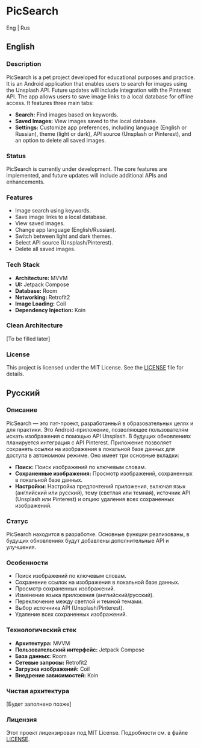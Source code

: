 # PicSearch

Eng | Rus

## English

### Description

PicSearch is a pet project developed for educational purposes and practice. It is an Android application that enables users to search for images using the Unsplash API. Future updates will include integration with the Pinterest API. The app allows users to save image links to a local database for offline access. It features three main tabs:

- **Search:** Find images based on keywords.
- **Saved Images:** View images saved to the local database.
- **Settings:** Customize app preferences, including language (English or Russian), theme (light or dark), API source (Unsplash or Pinterest), and an option to delete all saved images.

### Status

PicSearch is currently under development. The core features are implemented, and future updates will include additional APIs and enhancements.

### Features

- Image search using keywords.
- Save image links to a local database.
- View saved images.
- Change app language (English/Russian).
- Switch between light and dark themes.
- Select API source (Unsplash/Pinterest).
- Delete all saved images.

### Tech Stack

- **Architecture:** MVVM
- **UI:** Jetpack Compose
- **Database:** Room
- **Networking:** Retrofit2
- **Image Loading:** Coil
- **Dependency Injection:** Koin

### Clean Architecture

[To be filled later]

### License

This project is licensed under the MIT License. See the [LICENSE](LICENSE) file for details.

## Русский

### Описание

PicSearch — это пэт-проект, разработанный в образовательных целях и для практики. Это Android-приложение, позволяющее пользователям искать изображения с помощью API Unsplash. В будущих обновлениях планируется интеграция с API Pinterest. Приложение позволяет сохранять ссылки на изображения в локальной базе данных для доступа в автономном режиме. Оно имеет три основные вкладки:

- **Поиск:** Поиск изображений по ключевым словам.
- **Сохраненные изображения:** Просмотр изображений, сохраненных в локальной базе данных.
- **Настройки:** Настройка предпочтений приложения, включая язык (английский или русский), тему (светлая или темная), источник API (Unsplash или Pinterest) и опцию удаления всех сохраненных изображений.

### Статус

PicSearch находится в разработке. Основные функции реализованы, в будущих обновлениях будут добавлены дополнительные API и улучшения.

### Особенности

- Поиск изображений по ключевым словам.
- Сохранение ссылок на изображения в локальной базе данных.
- Просмотр сохраненных изображений.
- Изменение языка приложения (английский/русский).
- Переключение между светлой и темной темами.
- Выбор источника API (Unsplash/Pinterest).
- Удаление всех сохраненных изображений.

### Технологический стек

- **Архитектура:** MVVM
- **Пользовательский интерфейс:** Jetpack Compose
- **База данных:** Room
- **Сетевые запросы:** Retrofit2
- **Загрузка изображений:** Coil
- **Внедрение зависимостей:** Koin

### Чистая архитектура

[Будет заполнено позже]

### Лицензия

Этот проект лицензирован под MIT License. Подробности см. в файле [LICENSE](LICENSE).